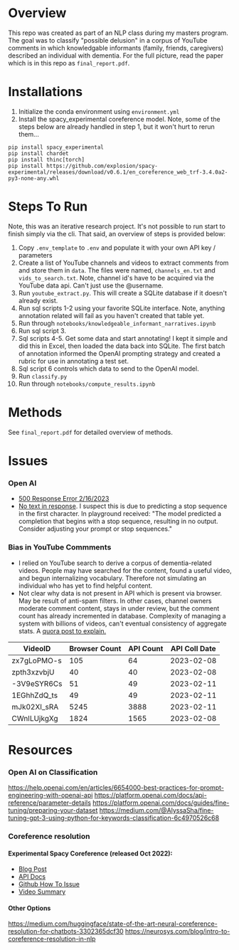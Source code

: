 # Overview
This repo was created as part of an NLP class during my masters program. The goal was to classify "possible delusion" in a corpus of YouTube comments in which knowledgable informants (family, friends, caregivers) described an individual with dementia. For the full picture, read the paper which is in this repo as `final_report.pdf`.

# Installations
1. Initialize the conda environment using `environment.yml`
2. Install the spacy_experimental coreference model. Note, some of the steps below are already handled in step 1, but it won't hurt to rerun them...
```
pip install spacy_experimental
pip install chardet
pip install thinc[torch]
pip install https://github.com/explosion/spacy-experimental/releases/download/v0.6.1/en_coreference_web_trf-3.4.0a2-py3-none-any.whl
```

# Steps To Run
Note, this was an iterative research project. It's not possible to run start to finish simply via the cli. That said, an overview of steps is provided below:

1. Copy `.env_template` to `.env` and populate it with your own API key / parameters
2. Create a list of YouTube channels and videos to extract comments from and store them in `data`. The files were named, `channels_en.txt` and `vids_to_search.txt`. Note, channel id's have to be acquired via the YouTube data api. Can't just use the @username.
3. Run `youtube_extract.py`. This will create a SQLite database if it doesn't already exist.
4. Run sql scripts 1-2 using your favorite SQLite interface. Note, anything annotation related will fail as you haven't created that table yet.
5. Run through `notebooks/knowledgeable_informant_narratives.ipynb`
6. Run sql script 3.
7. Sql scripts 4-5. Get some data and start annotating! I kept it simple and did this in Excel, then loaded the data back into SQLite. The first batch of annotation informed the OpenAI prompting strategy and created a rubric for use in annotating a test set.
8. Sql script 6 controls which data to send to the OpenAI model.
9. Run `classify.py`
10. Run through `notebooks/compute_results.ipynb`

# Methods
See `final_report.pdf` for detailed overview of methods.

# Issues
### Open AI
- [500 Response Error 2/16/2023](https://community.openai.com/t/continuous-gpt3-api-500-error-the-server-had-an-error-while-processing-your-request-sorry-about-that/42239/14)
- [No text in response](https://community.openai.com/t/empty-text-in-the-response-from-the-api-after-few-calls/2067/11). I suspect this is due to predicting a stop sequence in the first character. In playground received: "The model predicted a completion that begins with a stop sequence, resulting in no output. Consider adjusting your prompt or stop sequences."

### Bias in YouTube Commments
- I relied on YouTube search to derive a corpus of dementia-related videos. People may have searched for the content, found a useful video, and begun internalizing vocabulary. Therefore not simulating an individual who has yet to find helpful content.
- Not clear why data is not present in API which is present via browser. May be result of anti-spam filters. In other cases, channel owners moderate comment content, stays in under review, but the comment count has already incremented in database. Complexity of managing a system with billions of videos, can't eventual consistency of aggregate stats. A [quora post to explain.](https://www.quora.com/Why-do-the-comments-number-on-Youtube-sometimes-not-match-the-actual-ones-shown)

| VideoID | Browser Count | API Count | API Coll Date |
| ------- | ---------| -------- | ------- |
| zx7gLoPMO-s | 105 | 64 | 2023-02-08 |
| zpth3xzvbjU | 40 | 40 | 2023-02-08 |
| -3V9eSYR6Cs | 51 | 49 | 2023-02-11 |
| 1EGhhZdQ_ts | 49 | 49 | 2023-02-11 |
| mJk02XI_sRA | 5245 | 3888 |  2023-02-11 |
| CWnILUjkgXg | 1824 | 1565 | 2023-02-08 |

# Resources
### Open AI on Classification
https://help.openai.com/en/articles/6654000-best-practices-for-prompt-engineering-with-openai-api
https://platform.openai.com/docs/api-reference/parameter-details
https://platform.openai.com/docs/guides/fine-tuning/preparing-your-dataset
https://medium.com/@AlyssaSha/fine-tuning-gpt-3-using-python-for-keywords-classification-6c4970526c68

### Coreference resolution
#### Experimental Spacy Coreference (released Oct 2022):
- [Blog Post](https://explosion.ai/blog/coref)
- [API Docs](https://spacy.io/api/coref)
- [Github How To Issue](https://github.com/explosion/spaCy/discussions/11585)
- [Video Summary](https://www.youtube.com/watch?v=fio3BejnRsM)

#### Other Options
https://medium.com/huggingface/state-of-the-art-neural-coreference-resolution-for-chatbots-3302365dcf30
https://neurosys.com/blog/intro-to-coreference-resolution-in-nlp

